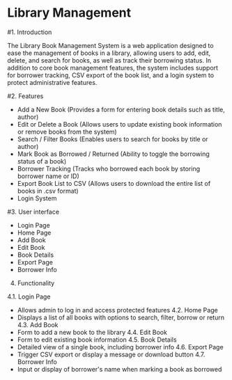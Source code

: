# Library Management 

#1. Introduction

The Library Book Management System is a web application designed to ease the management of books in a library, allowing users to add, edit, delete, and search for books, as well as track their borrowing status.
In addition to core book management features, the system includes support for borrower tracking, CSV export of the book list, and a login system to protect administrative features. 

#2. Features

- Add a New Book (Provides a form for entering book details such as title, author)
- Edit or Delete a Book (Allows users to update existing book information or remove books from the system)
- Search / Filter Books (Enables users to search for books by title or author)
- Mark Book as Borrowed / Returned (Ability to toggle the borrowing status of a book)
- Borrower Tracking (Tracks who borrowed each book by storing borrower name or ID)
- Export Book List to CSV (Allows users to download the entire list of books in .csv format)
- Login System
  

#3. User interface

- Login Page	
- Home Page	
- Add Book	
- Edit Book	
- Book Details	
- Export Page	
- Borrower Info

4. Functionality

4.1. Login Page	
- Allows admin to log in and access protected features
4.2. Home Page
- Displays a list of all books with options to search, filter, borrow or return
4.3. Add Book
- Form to add a new book to the library
4.4. Edit Book
- Form to edit existing book information
4.5. Book Details
- Detailed view of a single book, including borrower info
4.6. Export Page
- Trigger CSV export or display a message or download button
4.7. Borrower Info
- Input or display of borrower's name when marking a book as borrowed


